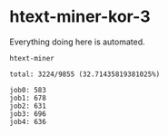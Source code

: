 # htext-miner-kor-3

Everything doing here is automated.

```
htext-miner

total: 3224/9855 (32.71435819381025%)

job0: 583
job1: 678
job2: 631
job3: 696
job4: 636
```